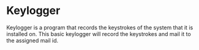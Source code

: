 # Keylogger 

Keylogger is a program that records the keystrokes of the system that it is installed on. This basic keylogger will record the keystrokes and mail it to the assigned mail id. 

